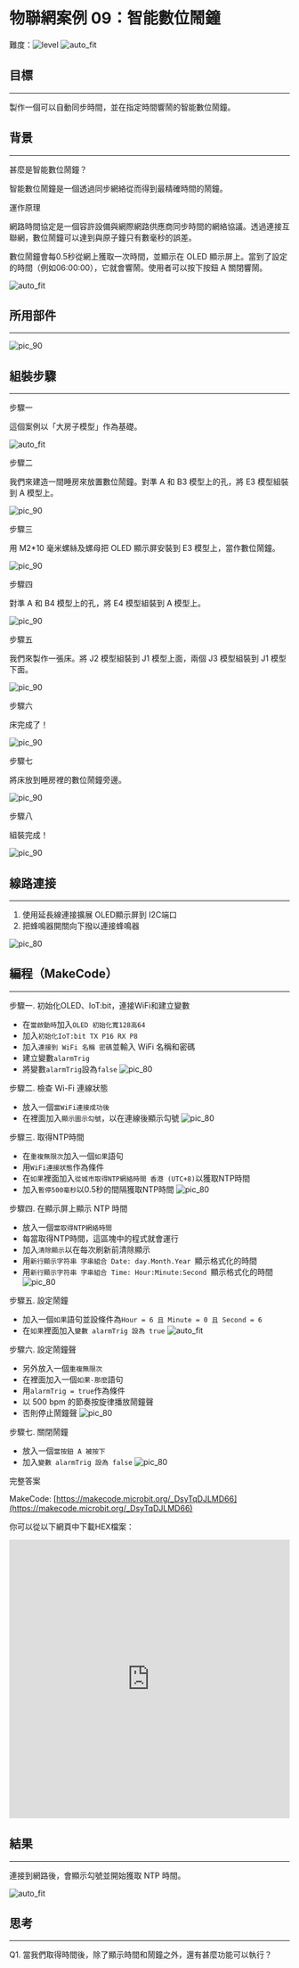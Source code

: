 # 物聯網案例 09：智能數位鬧鐘

難度：![level](images/level4.png)
![auto_fit](images/Case9/intro.png)<P>


## 目標
<HR>

製作一個可以自動同步時間，並在指定時間響鬧的智能數位鬧鐘。<BR><P>


## 背景
<HR>

<span id="subtitle">甚麼是智能數位鬧鐘？</span><P>
智能數位鬧鐘是一個透過同步網絡從而得到最精確時間的鬧鐘。<BR><P>

<span id="subtitle">運作原理</span><P>
網路時間協定是一個容許設備與網際網路供應商同步時間的網絡協議。透過連接互聯網，數位鬧鐘可以達到與原子鐘只有數毫秒的誤差。<BR><P>

數位鬧鐘會每0.5秒從網上獲取一次時間，並顯示在 OLED 顯示屏上。當到了設定的時間（例如06:00:00），它就會響鬧。使用者可以按下按鈕 A 關閉響鬧。<BR><P>

![auto_fit](images/Case9/Case9_flowchart.png)<P>


## 所用部件
<HR>

![pic_90](images/Case9/Case9_parts1.png)<P>


## 組裝步驟
<HR>

<span id="subtitle">步驟一</span><BR><P>
這個案例以「大房子模型」作為基礎。<BR><P>
![auto_fit](images/Case9/Case9_ass1.png)<P>

<span id="subtitle">步驟二</span><BR><P>
我們來建造一間睡房來放置數位鬧鐘。對準 A 和 B3 模型上的孔，將 E3 模型組裝到 A 模型上。<BR><P>
![pic_90](images/Case9/Case9_ass2.png)<P>

<span id="subtitle">步驟三</span><BR><P>
用 M2*10 毫米螺絲及螺母把 OLED 顯示屏安裝到 E3 模型上，當作數位鬧鐘。<BR><P>
![pic_90](images/Case9/Case9_ass3.png)<P>

<span id="subtitle">步驟四</span><BR><P>
對準 A 和 B4 模型上的孔，將 E4 模型組裝到 A 模型上。<BR><P>
![pic_90](images/Case9/Case9_ass4.png)<P>

<span id="subtitle">步驟五</span><BR><P>
我們來製作一張床。將 J2 模型組裝到 J1 模型上面，兩個 J3 模型組裝到 J1 模型下面。<BR><P>
![pic_90](images/Case9/Case9_ass5.png)<P>

<span id="subtitle">步驟六</span><BR><P>
床完成了！<BR><P>
![pic_90](images/Case9/Case9_ass6.png)<P>

<span id="subtitle">步驟七</span><BR><P>
將床放到睡房裡的數位鬧鐘旁邊。<BR><P>
![pic_90](images/Case9/Case9_ass7.png)<P>

<span id="subtitle">步驟八</span><BR><P>
組裝完成！<BR><P>
![pic_90](images/Case9/Case9_ass8.png)<P>


## 線路連接
<HR>

1. 使用延長線連接擴展 OLED顯示屏到 I2C端口
2. 把蜂鳴器開關向下撥以連接蜂鳴器

![pic_80](images/Case9/Case9_hardware.png)<P>


## 編程（MakeCode）
<HR>

<span id="subtitle">步驟一. 初始化OLED、IoT:bit，連接WiFi和建立變數</span><P>
* 在`當啟動時`加入`OLED 初始化寬128高64`
* 加入`初始化IoT:bit TX P16 RX P8`
* 加入`連接到 WiFi 名稱 密碼`並輸入 WiFi 名稱和密碼
* 建立變數`alarmTrig`
* 將變數`alarmTrig`設為`false`
![pic_80](images/Case9/Case9_p1.png)<P>

<span id="subtitle">步驟二. 檢查 Wi-Fi 連線狀態</span><P>
* 放入一個`當WiFi連接成功後`
* 在裡面加入`顯示圖示勾號`，以在連線後顯示勾號
![pic_80](images/Case9/Case9_p2.png)<P>

<span id="subtitle">步驟三. 取得NTP時間</span><P>
* 在`重複無限次`加入一個`如果`語句
* 用`WiFi連接狀態`作為條件
* 在`如果`裡面加入`從城市取得NTP網絡時間 香港 (UTC+8)`以獲取NTP時間
* 加入`暫停500毫秒`以0.5秒的間隔獲取NTP時間
![pic_80](images/Case9/Case9_p3.png)<P>

<span id="subtitle">步驟四. 在顯示屏上顯示 NTP 時間</span><P>
* 放入一個`當取得NTP網絡時間`
* 每當取得NTP時間，這區塊中的程式就會運行
* 加入`清除顯示`以在每次刷新前清除顯示
* 用`新行顯示字符串 字串組合 Date: day.Month.Year `顯示格式化的時間
* 用`新行顯示字符串 字串組合 Time: Hour:Minute:Second `顯示格式化的時間
![pic_80](images/Case9/Case9_p4.png)<P>

<span id="subtitle">步驟五. 設定鬧鐘</span><P>
* 加入一個`如果`語句並設條件為`Hour = 6 且 Minute = 0 且 Second = 6`
* 在`如果`裡面加入`變數 alarmTrig 設為 true`
![auto_fit](images/Case9/Case9_p5.png)<P>

<span id="subtitle">步驟六. 設定鬧鐘聲</span><P>
* 另外放入一個`重複無限次`
* 在裡面加入一個`如果-那麼`語句
* 用`alarmTrig = true`作為條件
* 以 500 bpm 的節奏按旋律播放鬧鐘聲
* 否則停止鬧鐘聲
![pic_80](images/Case9/Case9_p6.png)<P>

<span id="subtitle">步驟七. 關閉鬧鐘</span><P>
* 放入一個`當按鈕 A 被按下`
* 加入`變數 alarmTrig 設為 false`
![pic_80](images/Case9/Case9_p7.png)<P>

<span id="subtitle">完整答案<BR><P>
MakeCode: [https://makecode.microbit.org/_DsyTqDJLMD66](https://makecode.microbit.org/_DsyTqDJLMD66)<BR><P>
你可以從以下網頁中下載HEX檔案：<BR>
<iframe src="https://makecode.microbit.org/#pub:_DsyTqDJLMD66" width="100%" height="500" frameborder="0"></iframe>


## 結果
<HR>

連接到網路後，會顯示勾號並開始獲取 NTP 時間。<BR><P>
![auto_fit](images/Case9/Case9_result.gif)<P>


## 思考
<HR>

Q1. 當我們取得時間後，除了顯示時間和鬧鐘之外，還有甚麼功能可以執行？<BR><P>
